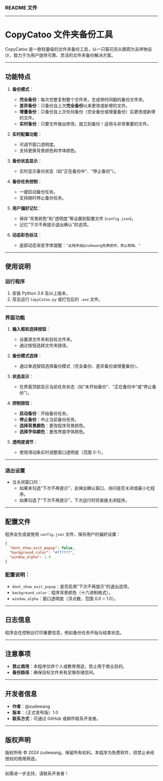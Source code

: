 ### **README 文件**

---

# **CopyCatoo 文件夹备份工具**

CopyCatoo 是一款轻量级的文件夹备份工具，以一只葵花凤头鹦鹉为吉祥物设计，致力于为用户提供可靠、灵活的文件夹备份解决方案。

---

## **功能特点**
1. **备份模式**：
   - **完全备份**：每次完整复制整个文件夹，生成带时间戳的备份文件夹。
   - **差异备份**：只备份自上次**完全备份**以来更改或新增的文件。
   - **增量备份**：只备份自上次任何备份（完全备份或增量备份）后更改或新增的文件。
   - **实时备份**：只要文件做出修改，就立刻备份！适用与非常重要的文件。
   
2. **实时配置功能**：
   - 可调节窗口透明度。
   - 支持更换背景颜色和字体颜色。

3. **备份状态显示**：
   - 实时显示备份状态（如“正在备份中”、“停止备份”）。

4. **备份任务控制**：
   - 一键启动备份任务。
   - 支持随时停止备份任务。

5. **用户偏好记忆**：
   - 保存“背景颜色”和“透明度”等设置到配置文件 (`config.json`)。
   - 记忆“下次不再提示退出确认”的选项。

6. **动态彩色标注**：
   - 底部动态渐变字体提醒：`"此程序由@zudewang免费提供，禁止商用。"`

---

## **使用说明**

### **运行程序**
1. 安装 Python 3.6 及以上版本。
2. 双击运行 `CopyCatoo.py` 或打包后的 `.exe` 文件。

---

### **界面功能**
1. **输入框和选择按钮**：
   - 设置源文件夹和目标文件夹。
   - 通过按钮选择文件夹路径。

2. **备份模式选择**：
   - 通过单选按钮选择备份模式（完全备份、差异备份或增量备份）。

3. **状态显示**：
   - 在界面顶部显示当前任务状态（如“未开始备份”、“正在备份中”或“停止备份”）。

4. **控制按钮**：
   - **启动备份**：开始备份任务。
   - **停止备份**：中止当前备份任务。
   - **选择背景颜色**：更改程序背景颜色。
   - **选择字体颜色**：更改界面字体颜色。

5. **透明度调节**：
   - 使用滑动条实时调整窗口透明度（范围 0-1）。

---

### **退出设置**
- 当关闭窗口时：
  - 如果未勾选“下次不再提示”，会弹出确认窗口，询问是否关闭或最小化程序。
  - 如果勾选了“下次不再提示”，下次运行时将直接关闭程序。

---

## **配置文件**
程序会生成或使用 `config.json` 文件，保存用户的偏好设置：
```json
{
  "dont_show_exit_popup": false,
  "background_color": "#ffffff",
  "window_alpha": 1.0
}
```
### 配置说明：
- `dont_show_exit_popup`：是否启用“下次不再提示”的退出选项。
- `background_color`：程序背景颜色（十六进制格式）。
- `window_alpha`：窗口透明度（浮点数，范围 0.0 ~ 1.0）。

---

## **日志信息**
程序会在控制台打印重要信息，例如备份任务开始与结束状态。

---

## **注意事项**
- **禁止商用**：本程序仅供个人或教育用途，禁止用于商业目的。
- **备份路径**：确保目标文件夹有足够存储空间。

---

## **开发者信息**
- **作者**：@zudewang
- **版本**：（正式发布版）1.0
- **联系方式**：可通过 GitHub 或邮件联系开发者。

---

## **版权声明**
版权所有 © 2024 zudewang。保留所有权利。本程序为免费软件，但禁止未经授权的商用用途。

---

如需进一步支持，请联系开发者！
